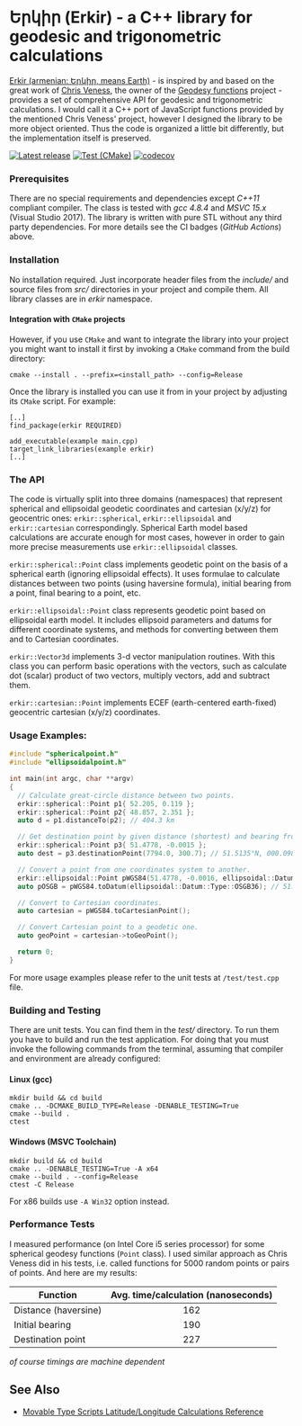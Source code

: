 # Երկիր (Erkir) - a C++ library for geodesic and trigonometric calculations

[Erkir (armenian: Երկիր, means Earth)](https://github.com/vahancho/erkir) - is inspired
by and based on the great work of [Chris Veness](https://github.com/chrisveness),
the owner of the [Geodesy functions](https://github.com/chrisveness/geodesy)
project - provides a set of comprehensive API for geodesic and trigonometric calculations.
I would call it a C++ port of JavaScript functions provided by the mentioned Chris Veness' project,
however I designed the library to be more object oriented. Thus the code is organized a
little bit differently, but the implementation itself is preserved.

[![Latest release](https://img.shields.io/github/v/release/vahancho/erkir?include_prereleases)](https://github.com/vahancho/erkir/releases)
[![Test (CMake)](https://github.com/vahancho/erkir/actions/workflows/cmake.yml/badge.svg)](https://github.com/vahancho/erkir/actions/workflows/cmake.yml)
[![codecov](https://codecov.io/gh/vahancho/erkir/branch/master/graph/badge.svg)](https://codecov.io/gh/vahancho/erkir)

### Prerequisites

There are no special requirements and dependencies except *C++11* compliant compiler.
The class is tested with *gcc 4.8.4* and *MSVC 15.x* (Visual Studio 2017).
The library is written with pure STL without any third party dependencies.
For more details see the CI badges (*GitHub Actions*) above.

### Installation

No installation required. Just incorporate header files from the *include/* and
source files from *src/* directories in your project and compile them. All library
classes are in *erkir* namespace.

#### Integration with `CMake` projects

However, if you use `CMake` and want to integrate the library into your project
you might want to install it first by invoking a `CMake` command from the build directory:

```
cmake --install . --prefix=<install_path> --config=Release
```

Once the library is installed you can use it from in your project by adjusting its
`CMake` script. For example:

```
[..]
find_package(erkir REQUIRED)

add_executable(example main.cpp)
target_link_libraries(example erkir)
[..]
```

### The API

The code is virtually split into three domains (namespaces) that represent spherical
and ellipsoidal geodetic coordinates and cartesian (x/y/z) for geocentric ones:
`erkir::spherical`, `erkir::ellipsoidal` and `erkir::cartesian` correspondingly.
Spherical Earth model based calculations are accurate enough for most cases, however
in order to gain more precise measurements use `erkir::ellipsoidal` classes.

`erkir::spherical::Point` class implements geodetic point on the basis of a spherical
earth (ignoring ellipsoidal effects). It uses formulae to calculate distances between
two points (using haversine formula), initial bearing from a point, final bearing to a point, etc.

`erkir::ellipsoidal::Point` class represents geodetic point based on ellipsoidal
earth model. It includes ellipsoid parameters and datums for different coordinate
systems, and methods for converting between them and to Cartesian coordinates.

`erkir::Vector3d` implements 3-d vector manipulation routines. With this class you
can perform basic operations with the vectors, such as calculate dot (scalar) product
of two vectors, multiply vectors, add and subtract them.

`erkir::cartesian::Point` implements ECEF (earth-centered earth-fixed) geocentric
cartesian (x/y/z) coordinates.

### Usage Examples:

```cpp
#include "sphericalpoint.h"
#include "ellipsoidalpoint.h"

int main(int argc, char **argv)
{
  // Calculate great-circle distance between two points.
  erkir::spherical::Point p1{ 52.205, 0.119 };
  erkir::spherical::Point p2{ 48.857, 2.351 };
  auto d = p1.distanceTo(p2); // 404.3 km

  // Get destination point by given distance (shortest) and bearing from start point.
  erkir::spherical::Point p3{ 51.4778, -0.0015 };
  auto dest = p3.destinationPoint(7794.0, 300.7); // 51.5135°N, 000.0983°W

  // Convert a point from one coordinates system to another.
  erkir::ellipsoidal::Point pWGS84(51.4778, -0.0016, ellipsoidal::Datum::Type::WGS84);
  auto pOSGB = pWGS84.toDatum(ellipsoidal::Datum::Type::OSGB36); // 51.4778°N, 000.0000°E

  // Convert to Cartesian coordinates.
  auto cartesian = pWGS84.toCartesianPoint();

  // Convert Cartesian point to a geodetic one.
  auto geoPoint = cartesian->toGeoPoint();

  return 0;
}
```

For more usage examples please refer to the unit tests at `/test/test.cpp` file.

### Building and Testing

There are unit tests. You can find them in the *test/* directory.
To run them you have to build and run the test application. For doing that you must invoke the following
commands from the terminal, assuming that compiler and environment are already configured:

#### Linux (gcc)

```
mkdir build && cd build
cmake .. -DCMAKE_BUILD_TYPE=Release -DENABLE_TESTING=True
cmake --build .
ctest
```

#### Windows (MSVC Toolchain)

```
mkdir build && cd build
cmake .. -DENABLE_TESTING=True -A x64
cmake --build . --config=Release
ctest -C Release
```

For x86 builds use `-A Win32` option instead.

### Performance Tests

I measured performance (on Intel Core i5 series processor) for some spherical geodesy
functions (`Point` class). I used similar approach as Chris Veness did in his tests,
i.e. called functions for 5000 random points or pairs of points. And here are my results:

| Function             | Avg. time/calculation (nanoseconds)|
| -------------------- |:----------------------------------:|
| Distance (haversine) | 162                                |
| Initial bearing      | 190                                |
| Destination point    | 227                                |

*of course timings are machine dependent*

## See Also

* [Movable Type Scripts Latitude/Longitude Calculations Reference](http://www.movable-type.co.uk/scripts/latlong.html)

